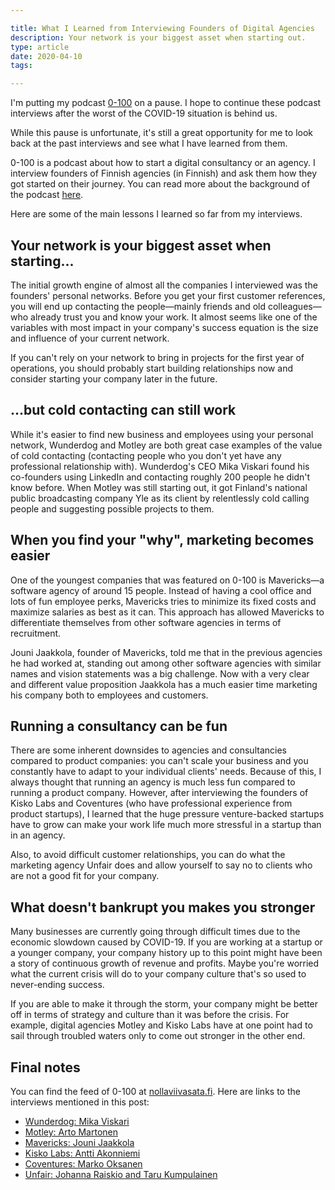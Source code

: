 ```yaml
---

title: What I Learned from Interviewing Founders of Digital Agencies
description: Your network is your biggest asset when starting out.
type: article
date: 2020-04-10
tags:

---
```


I'm putting my podcast [0-100](https://www.nollaviivasata.fi/) on a pause. I hope to continue these podcast interviews after the worst of the COVID-19 situation is behind us.

While this pause is unfortunate, it's still a great opportunity for me to look back at the past interviews and see what I have learned from them.

0-100 is a podcast about how to start a digital consultancy or an agency. I interview founders of Finnish agencies (in Finnish) and ask them how they got started on their journey. You can read more about the background of the podcast [here](/posts/new-podcast-0-100/).

Here are some of the main lessons I learned so far from my interviews.

## Your network is your biggest asset when starting...

The initial growth engine of almost all the companies I interviewed was the founders' personal networks. Before you get your first customer references, you will end up contacting the people—mainly friends and old colleagues—who already trust you and know your work. It almost seems like one of the variables with most impact in your company's success equation is the size and influence of your current network.

If you can't rely on your network to bring in projects for the first year of operations, you should probably start building relationships now and consider starting your company later in the future.

## ...but cold contacting can still work

While it's easier to find new business and employees using your personal network, Wunderdog and Motley are both great case examples of the value of cold contacting (contacting people who you don't yet have any professional relationship with). Wunderdog's CEO Mika Viskari found his co-founders using LinkedIn and contacting roughly 200 people he didn't know before. When Motley was still starting out, it got Finland's national public broadcasting company Yle as its client by relentlessly cold calling people and suggesting possible projects to them.

## When you find your "why", marketing becomes easier

One of the youngest companies that was featured on 0-100 is Mavericks—a software agency of around 15 people. Instead of having a cool office and lots of fun employee perks, Mavericks tries to minimize its fixed costs and maximize salaries as best as it can. This approach has allowed Mavericks to differentiate themselves from other software agencies in terms of recruitment.

Jouni Jaakkola, founder of Mavericks, told me that in the previous agencies he had worked at, standing out among other software agencies with similar names and vision statements was a big challenge. Now with a very clear and different value proposition Jaakkola has a much easier time marketing his company both to employees and customers.

## Running a consultancy can be fun

There are some inherent downsides to agencies and consultancies compared to product companies: you can't scale your business and you constantly have to adapt to your individual clients' needs. Because of this, I always thought that running an agency is much less fun compared to running a product company. However, after interviewing the founders of Kisko Labs and Coventures (who have professional experience from product startups), I learned that the huge pressure venture-backed startups have to grow can make your work life much more stressful in a startup than in an agency.

Also, to avoid difficult customer relationships, you can do what the marketing agency Unfair does and allow yourself to say no to clients who are not a good fit for your company.

## What doesn't bankrupt you makes you stronger

Many businesses are currently going through difficult times due to the economic slowdown caused by COVID-19. If you are working at a startup or a younger company, your company history up to this point might have been a story of continuous growth of revenue and profits. Maybe you're worried what the current crisis will do to your company culture that's so used to never-ending success.

If you are able to make it through the storm, your company might be better off in terms of strategy and culture than it was before the crisis. For example, digital agencies Motley and Kisko Labs have at one point had to sail through troubled waters only to come out stronger in the other end.

## Final notes

You can find the feed of 0-100 at [nollaviivasata.fi](https://www.nollaviivasata.fi/). Here are links to the interviews mentioned in this post:

* [Wunderdog: Mika Viskari](https://www.nollaviivasata.fi/1-wunderdog/)
* [Motley: Arto Martonen](https://www.nollaviivasata.fi/2-motley/)
* [Mavericks: Jouni Jaakkola](https://www.nollaviivasata.fi/7-mavericks/)
* [Kisko Labs: Antti Akonniemi](https://www.nollaviivasata.fi/3-kiskolabs/)
* [Coventures: Marko Oksanen](https://www.nollaviivasata.fi/4-coventures/)
* [Unfair: Johanna Raiskio and Taru Kumpulainen](https://www.nollaviivasata.fi/6-unfair/)
